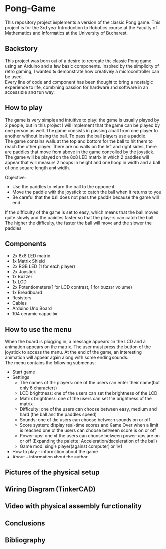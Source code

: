 # Pong-Game
This repository project implements a version of the classic Pong game. This project is for the 3rd year Introduction to Robotics course at the Faculty of Mathematics and Informatics at the University of Bucharest.

## Backstory
This project was born out of a desire to recreate the classic Pong game using an Arduino and a few basic components. Inspired by the simplicity of retro gaming, I wanted to demonstrate how creatively a microcontroller can be used.  
Every line of code and component has been thought to bring a nostalgic experience to life, combining passion for hardware and software in an accessible and fun way.

## How to play
The game is very simple and intuitive to play: the game is usually played by 2 people, but in this project I will implement that the game can be played by one person as well. The game consists in passing a ball from one player to another without losing the ball. To pass the ball players use a paddle.  
The game contains walls at the top and bottom for the ball to hit them to reach the other player. There are no walls on the left and right sides, there are paddles that move from above in the game controlled by the joystick.  
The game will be played on the 8x8 LED matrix in which 2 paddles will appear that will measure 2 hoops in height and one hoop in width and a ball of one square length and width.  

Objective: 
  - Use the paddles to return the ball to the opponent.
  - Move the paddle with the joystick to catch the ball when it returns to you
  - Be careful that the ball does not pass the paddle because the game will end

If the difficulty of the game is set to easy, which means that the ball moves quite slowly and the paddles faster so that the players can catch the ball. The higher the difficulty, the faster the ball will move and the slower the paddles

## Components
- 2x 8x8 LED matrix
- 1x Matrix Shield
- 2x RGB LED (1 for each player)
- 2x Joystick
- 1x Buzzer
- 1x LCD
- 2x Potentiometers(1 for LCD contrast, 1 for buzzer volume)
- 1x Breadboard
- Resistors
- Cables
- Arduino Uno Board
- 104 ceramic capacitor

## How to use the menu
When the board is plugging in, a message appears on the LCD and a animation appears on the matrix. The user must press the button of the joystick to access the menu. At the end of the game, an interesting animation will appear again along with some ending sounds.  
The menu contains the following submenus:  
- Start game
- Settings
  - The names of the players: one of the users can enter their name(but  only 6 characters)
  - LCD brightness: one of the users can set the brightness of the LCD
  - Matrix brightness: one of the users can set the brightness of the matrix
  - Difficulty: one of the users can choose between easy, medium and hard (the ball and the paddles speed)
  - Sounds: one of the users can choose between sounds on or off
  - Score system: display real-time scores and Game Over when a limit is reached one of the users can choose between score is on or off
  - Power-ups: one of the users can choose between power-ups are on or off (Expanding the palette; Acceleration/deceleration of the ball)
  - Game mod: single player(against computer) or 1v1
- How to play - information about the game
- About - information about the author
  

## Pictures of the physical setup

## Wiring Diagram (TinkerCAD)

## Video with physical assembly functionality

## Conclusions

## Bibliography


